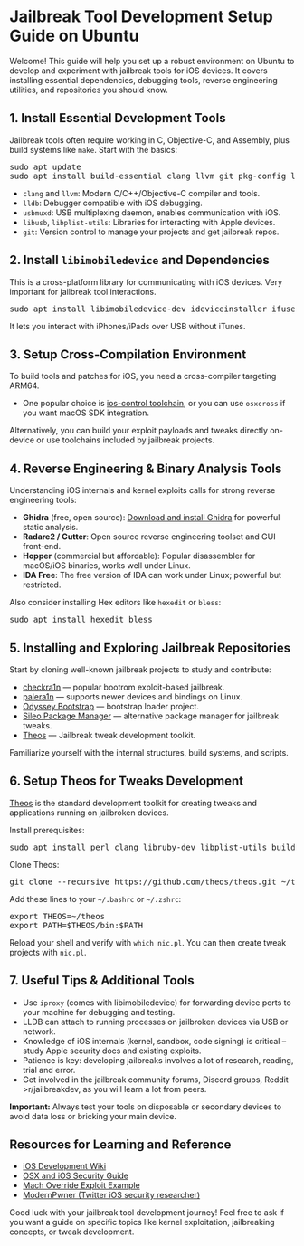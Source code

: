 <!DOCTYPE html>
<html lang="en">
<head>
<meta charset="UTF-8" />
<meta name="viewport" content="width=device-width, initial-scale=1" />

</head>
<body>
<h1>Jailbreak Tool Development Setup Guide on Ubuntu</h1>
<p>Welcome! This guide will help you set up a robust environment on Ubuntu to develop and experiment with jailbreak tools for iOS devices. It covers installing essential dependencies, debugging tools, reverse engineering utilities, and repositories you should know.</p>

<section>
<h2>1. Install Essential Development Tools</h2>
<p>Jailbreak tools often require working in C, Objective-C, and Assembly, plus build systems like <code>make</code>. Start with the basics:</p>
<pre>
sudo apt update
sudo apt install build-essential clang llvm git pkg-config libssl-dev curl lldb usbmuxd libusb-1.0-0-dev libplist-utils
</pre>
<ul>
<li><code>clang</code> and <code>llvm</code>: Modern C/C++/Objective-C compiler and tools.</li>
<li><code>lldb</code>: Debugger compatible with iOS debugging.</li>
<li><code>usbmuxd</code>: USB multiplexing daemon, enables communication with iOS.</li>
<li><code>libusb</code>, <code>libplist-utils</code>: Libraries for interacting with Apple devices.</li>
<li><code>git</code>: Version control to manage your projects and get jailbreak repos.</li>
</ul>
</section>

<section>
<h2>2. Install <code>libimobiledevice</code> and Dependencies</h2>
<p>This is a cross-platform library for communicating with iOS devices. Very important for jailbreak tool interactions.</p>
<pre>
sudo apt install libimobiledevice-dev ideviceinstaller ifuse
</pre>
<p>It lets you interact with iPhones/iPads over USB without iTunes.</p>
</section>

<section>
<h2>3. Setup Cross-Compilation Environment</h2>
<p>To build tools and patches for iOS, you need a cross-compiler targeting ARM64.</p>
<ul>
<li>One popular choice is <a href="https://github.com/ios-control/ios-toolchain">ios-control toolchain</a>, or you can use <code>osxcross</code> if you want macOS SDK integration.</li>
</ul>
<p>Alternatively, you can build your exploit payloads and tweaks directly on-device or use toolchains included by jailbreak projects.</p>
</section>

<section>
<h2>4. Reverse Engineering & Binary Analysis Tools</h2>
<p>Understanding iOS internals and kernel exploits calls for strong reverse engineering tools:</p>
<ul>
<li><b>Ghidra</b> (free, open source): <a href="https://ghidra-sre.org/">Download and install Ghidra</a> for powerful static analysis.</li>
<li><b>Radare2 / Cutter</b>: Open source reverse engineering toolset and GUI front-end.</li>
<li><b>Hopper</b> (commercial but affordable): Popular disassembler for macOS/iOS binaries, works well under Linux.</li>
<li><b>IDA Free</b>: The free version of IDA can work under Linux; powerful but restricted.</li>
</ul>
<p>Also consider installing Hex editors like <code>hexedit</code> or <code>bless</code>:</p>
<pre>
sudo apt install hexedit bless
</pre>
</section>

<section>
<h2>5. Installing and Exploring Jailbreak Repositories</h2>
<p>Start by cloning well-known jailbreak projects to study and contribute:</p>
<ul>
<li><a href="https://github.com/checkra1n/checkra1n">checkra1n</a> — popular bootrom exploit-based jailbreak.</li>
<li><a href="https://github.com/palera1n/palera1n">palera1n</a> — supports newer devices and bindings on Linux.</li>
<li><a href="https://github.com/odyssey-team/odyssey-bootstrap">Odyssey Bootstrap</a> — bootstrap loader project.</li>
<li><a href="https://github.com/Sileo/Sileo">Sileo Package Manager</a> — alternative package manager for jailbreak tweaks.</li>
<li><a href="https://github.com/theos/theos">Theos</a> — Jailbreak tweak development toolkit.</li>
</ul>
<p>Familiarize yourself with the internal structures, build systems, and scripts.</p>
</section>

<section>
<h2>6. Setup Theos for Tweaks Development</h2>
<p><a href="https://github.com/theos/theos">Theos</a> is the standard development toolkit for creating tweaks and applications running on jailbroken devices.</p>
<p>Install prerequisites:</p>
<pre>
sudo apt install perl clang libruby-dev libplist-utils build-essential git
</pre>
<p>Clone Theos:</p>
<pre>
git clone --recursive https://github.com/theos/theos.git ~/theos
</pre>
<p>Add these lines to your <code>~/.bashrc</code> or <code>~/.zshrc</code>:</p>
<pre>
export THEOS=~/theos
export PATH=$THEOS/bin:$PATH
</pre>
<p>Reload your shell and verify with <code>which nic.pl</code>. You can then create tweak projects with <code>nic.pl</code>.</p>
</section>

<section>
<h2>7. Useful Tips & Additional Tools</h2>
<ul>
<li>Use <code>iproxy</code> (comes with libimobiledevice) for forwarding device ports to your machine for debugging and testing.</li>
<li>LLDB can attach to running processes on jailbroken devices via USB or network.</li>
<li>Knowledge of iOS internals (kernel, sandbox, code signing) is critical – study Apple security docs and existing exploits.</li>
<li>Patience is key: developing jailbreaks involves a lot of research, reading, trial and error.</li>
<li>Get involved in the jailbreak community forums, Discord groups, Reddit >r/jailbreakdev, as you will learn a lot from peers.</li>
</ul>
<div class="tip">
  <strong>Important:</strong> Always test your tools on disposable or secondary devices to avoid data loss or bricking your main device.
</div>
</section>

<section>
<h2>Resources for Learning and Reference</h2>
<ul>
<li><a href="https://iosdevwiki.net/index.php/Main_Page">iOS Development Wiki</a></li>
<li><a href="https://osxbook.com/">OSX and iOS Security Guide</a></li>
<li><a href="https://github.com/williambj1/mach_override">Mach Override Exploit Example</a></li>
<li><a href="https://twitter.com/ModernPwner">ModernPwner (Twitter iOS security researcher)</a></li>
</ul>
</section>

<footer>
<p>Good luck with your jailbreak tool development journey! Feel free to ask if you want a guide on specific topics like kernel exploitation, jailbreaking concepts, or tweak development.</p>
</footer>
</body>
</html>

